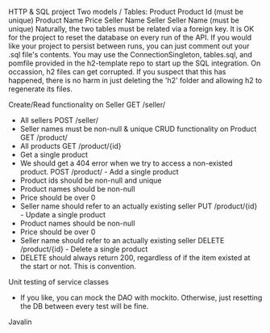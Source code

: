 HTTP & SQL project
Two models / Tables:
Product
Product Id (must be unique)
Product Name
Price
Seller Name
Seller
Seller Name (must be unique)
Naturally, the two tables must be related via a foreign key.
It is OK for the project to reset the database on every run of the API.
If you would like your project to persist between runs, you can just
comment out your .sql file's contents.
You may use the ConnectionSingleton, tables.sql, and pomfile provided
in the h2-template repo to start up the SQL integration.
On occassion, h2 files can get corrupted. If you suspect that this has happened, there is no harm in just deleting the 'h2' folder and allowing
h2 to regenerate its files.

Create/Read functionality on Seller
GET /seller/
- All sellers
POST /seller/
- Seller names must be non-null & unique
CRUD functionality on Product
GET /product/
- All products
GET /product/{id}
- Get a single product
- We should get a 404 error when we try to access a non-existed product.
POST /product/ - Add a single product
- Product ids should be non-null and unique
- Product names should be non-null
- Price should be over 0
- Seller name should refer to an actually existing seller
PUT /product/{id} - Update a single product
- Product names should be non-null
- Price should be over 0
- Seller name should refer to an actually existing seller
DELETE /product/{id} - Delete a single product
- DELETE should always return 200, regardless of if the item existed
at the start or not. This is convention.

Unit testing of service classes
- If you like, you can mock the DAO with mockito.
Otherwise, just resetting the DB between every test will be fine.

Javalin
